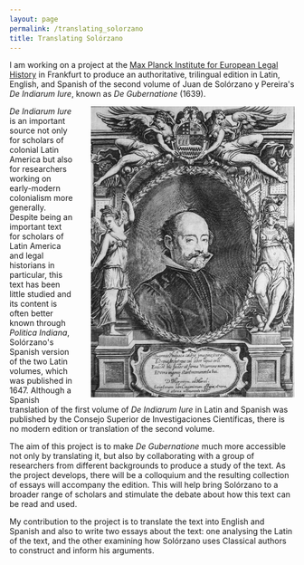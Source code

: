 ```yaml
---
layout: page
permalink: /translating_solorzano
title: Translating Solórzano
---
```


I am working on a project at the [Max Planck Institute for European Legal History](https://www.lhlt.mpg.de/research-project/translating-solorzano?c=4620677) in Frankfurt to produce an authoritative, trilingual edition in Latin, English, and Spanish of the second volume of Juan de Solórzano y Pereira's _De Indiarum Iure_, known as _De Gubernatione_ (1639).

<img src="/img/solorzano.jpg" style="width: 360px; margin-left: 30px; margin-bottom: 10px;" align="right" /> _De Indiarum Iure_ is an important source not only for scholars of colonial Latin America but also for researchers working on early-modern colonialism more generally. Despite being an important text for scholars of Latin America and legal historians in particular, this text has been little studied and its content is often better known through _Politica Indiana_, Solórzano's Spanish version of the two Latin volumes, which was published in 1647. Although a Spanish translation of the first volume of _De Indiarum Iure_ in Latin and Spanish was published by the Consejo Superior de Investigaciones Científicas, there is no modern edition or translation of the second volume.

The aim of this project is to make _De Gubernatione_ much more accessible not only by translating it, but also by collaborating with a group of researchers from different backgrounds to produce a study of the text. As the project develops, there will be a colloquium and the resulting collection of essays will accompany the edition. This will help bring Solórzano to a broader range of scholars and stimulate the debate about how this text can be read and used.

My contribution to the project is to translate the text into English and Spanish and also to write two essays about the text: one analysing the Latin of the text, and the other examining how Solórzano uses Classical authors to construct and inform his arguments.

